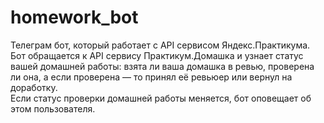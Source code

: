 # homework_bot
Телеграм бот, который работает с API сервисом Яндекс.Практикума.  
Бот обращается к API сервису Практикум.Домашка и узнает статус вашей домашней работы: взята ли ваша домашка в ревью, проверена ли она, а если проверена — то принял её ревьюер или вернул на доработку.  
Если статус проверки домашней работы меняется, бот оповещает об этом пользователя.
